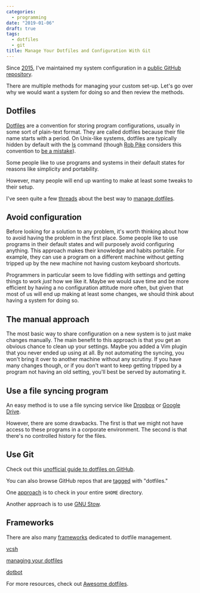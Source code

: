```yaml
---
categories:
  - programming
date: "2019-01-06"
draft: true
tags:
  - dotfiles
  - git
title: Manage Your Dotfiles and Configuration With Git
---
```


Since
[2015](https://github.com/dguo/dotfiles/commit/cfbaa3f47c707287205fe959220923f394643cb3),
I've maintained my system configuration in a [public GitHub
repository](https://github.com/dguo/dotfiles).

There are multiple methods for managing your custom set-up. Let's go over why we
would want a system for doing so and then review the methods.

## Dotfiles

[Dotfiles](https://en.wikipedia.org/wiki/Hidden_file_and_hidden_directory#Unix_and_Unix-like_environments)
are a convention for storing program configurations, usually in some sort of
plain-text format. They are called dotfiles because their file name starts with
a period. On Unix-like systems, dotfiles are typically hidden by default with
the [ls](https://en.wikipedia.org/wiki/Ls) command (though [Rob
Pike](https://en.wikipedia.org/wiki/Rob_Pike) considers this convention to [be a
mistake](https://linux-audit.com/linux-history-how-dot-files-became-hidden-files/)).

Some people like to use programs and systems in their default states for reasons
like simplicity and portability.

However, many people will end up wanting to make at least some tweaks to their
setup.

I've seen quite a few
[threads](https://www.reddit.com/r/unixporn/comments/6herou/how_do_you_manage_your_dotfiles_share_your_tips/)
about the best way to [manage
dotfiles](https://news.ycombinator.com/item?id=11070797).

## Avoid configuration

Before looking for a solution to any problem, it's worth thinking about how to
avoid having the problem in the first place. Some people like to use programs in
their default states and will purposely avoid configuring anything. This
approach makes their knowledge and habits portable. For example, they can use a
program on a different machine without getting tripped up by the new machine not
having custom keyboard shortcuts.

Programmers in particular seem to love fiddling with settings and getting things
to work *just* how we like it. Maybe we would save time and be more efficient by
having a no configuration attitude more often, but given that most of us will
end up making at least some changes, we should think about having a system for
doing so.

## The manual approach

The most basic way to share configuration on a new system is to just make
changes manually. The main benefit to this approach is that you get an obvious
chance to clean up your settings. Maybe you added a Vim plugin that you never
ended up using at all. By not automating the syncing, you won't bring it over to
another machine without any scrutiny. If you have many changes though, or if you
don't want to keep getting tripped by a program not having an old setting,
you'll best be served by automating it.

## Use a file syncing program

An easy method is to use a file syncing service like
[Dropbox](https://www.dropbox.com/) or [Google
Drive](https://www.google.com/drive/).

However, there are some drawbacks. The first is that we might not have access to
these programs in a corporate environment. The second is that there's no
controlled history for the files.

## Use Git

Check out this [unofficial guide to dotfiles on
GitHub](https://dotfiles.github.io/).

You can also browse GitHub repos that are
[tagged](https://github.com/topics/dotfiles) with "dotfiles."

One [approach](https://unix.stackexchange.com/q/46538/280976) is to check in
your entire `$HOME` directory.

Another approach is to use [GNU Stow](https://www.gnu.org/software/stow/).

## Frameworks

There are also many
[frameworks](https://dotfiles.github.io/#general-purpose-dotfile-utilities)
dedicated to dotfile management.

[vcsh](https://github.com/RichiH/vcsh)

[managing your dotfiles](https://www.anishathalye.com/2014/08/03/managing-your-dotfiles/)

[dotbot](https://github.com/anishathalye/dotbot/)

For more resources, check out [Awesome
dotfiles](https://github.com/webpro/awesome-dotfiles).
